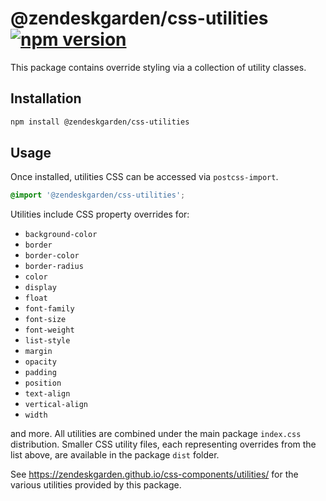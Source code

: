 # @zendeskgarden/css-utilities [![npm version](https://img.shields.io/npm/v/@zendeskgarden/css-utilities.svg?style=flat-square)](https://www.npmjs.com/package/@zendeskgarden/css-utilities)

This package contains override styling via a collection of utility
classes.

## Installation

```sh
npm install @zendeskgarden/css-utilities
```

## Usage

Once installed, utilities CSS can be accessed via `postcss-import`.

```css
@import '@zendeskgarden/css-utilities';
```

Utilities include CSS property overrides for:

* `background-color`
* `border`
* `border-color`
* `border-radius`
* `color`
* `display`
* `float`
* `font-family`
* `font-size`
* `font-weight`
* `list-style`
* `margin`
* `opacity`
* `padding`
* `position`
* `text-align`
* `vertical-align`
* `width`

and more. All utilities are combined under the main package `index.css`
distribution. Smaller CSS utility files, each representing overrides
from the list above, are available in the package `dist` folder.

See https://zendeskgarden.github.io/css-components/utilities/ for the
various utilities provided by this package.
